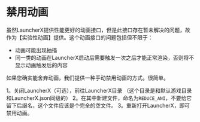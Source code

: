 # 禁用动画

虽然LauncherX提供性能更好的动画接口，但是此接口存在暂未解决的问题，故作为【实验性动画】提供。这个动画接口的问题包括但不限于：

- 动画可能出现抽搐
- 同一类的动画在LauncherX启动后需要触发一次之后才能正常渲染，否则将不显示动画触发后的内容

如果您确实能舍弃动画，我们提供一种手动禁用动画的方式。很简单。

1。关闭LauncherX（可选），前往LauncherX目录  （这个目录是和默认游戏目录和LauncherX.json同级的）
2。在其中新建文件，命名为`REDUCE_ANI`，不要给它留下后缀名，这个文件应该是个完全的空文件。
3。重新打开LauncherX，即可禁用动画。
